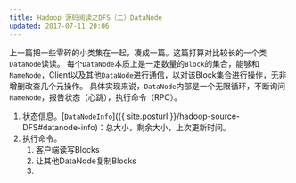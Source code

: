 ```yaml
---
title: Hadoop 源码阅读之DFS（二）DataNode
updated: 2017-07-11 20:06
---
```


上一篇把一些零碎的小类集在一起，凑成一篇。这篇打算对比较长的一个类`DataNode`读读。
每个`DataNode`本质上是一定数量的`Block`的集合，能够和`NameNode`，Client以及其他`DataNode`进行通信，以对该Block集合进行操作，无非增删改查几个元操作。
具体实现来说，`DataNode`内部是一个无限循环，不断询问`NameNode`，报告状态（心跳），执行命令（RPC）。

1. 状态信息。[`DataNodeInfo`]({{ site.posturl }}/hadoop-source-DFS#datanode-info)：总大小，剩余大小，上次更新时间。
2. 执行命令。
	1. 客户端读写Blocks
	2. 让其他DataNode复制Blocks
	3.  
	





